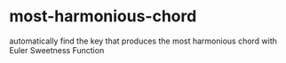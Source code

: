# most-harmonious-chord
automatically find the key that produces the most harmonious chord with Euler Sweetness Function
